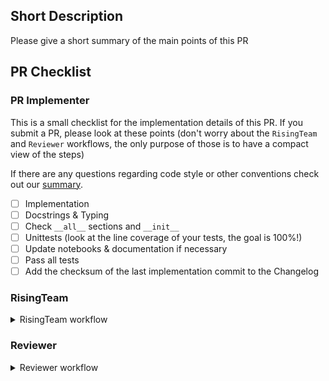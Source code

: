 ## Short Description
Please give a short summary of the main points of this PR

## PR Checklist
### PR Implementer
This is a small checklist for the implementation details of this PR.
If you submit a PR, please look at these points (don't worry about the `RisingTeam`
and `Reviewer` workflows, the only purpose of those is to have a compact view of
the steps)

If there are any questions regarding code style or other conventions check out our 
[summary](https://github.com/PhoenixDL/rising/blob/master/CONTRIBUTING.md).

- [ ] Implementation
- [ ] Docstrings & Typing
- [ ] Check `__all__` sections and `__init__`
- [ ] Unittests (look at the line coverage of your tests, the goal is 100%!)
- [ ] Update notebooks & documentation if necessary
- [ ] Pass all tests
- [ ] Add the checksum of the last implementation commit to the Changelog

### RisingTeam
<details>
  <summary>RisingTeam workflow</summary>

  - [ ] Add pull request to project (optionally delete corresponding project note)
  - [ ] Assign correct label (if you don't have permission to do this, someone will do it for you. 
      Please make sure to communicate the current status of the pr.)
  - [ ] Does this PR close an Issue? (add `closes #IssueNumber` at the bottom if 
        not already in description)
</details>

### Reviewer
<details>
  <summary>Reviewer workflow</summary>
  
  - [ ] Do all tests pass? (Unittests, NotebookTests, Documentation)
  - [ ] Does the implementation follow `rising` design conventions?
  - [ ] Are the tests useful? (!!!) Are additional tests needed? 
        Can you think of critical points which should be covered in an additional test?
  - [ ] Optional: Check coverage locally / Check tests locally if GPU is necessary to execute
</details>
